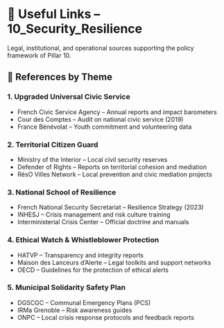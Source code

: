 # 🔗 Useful Links – 10_Security_Resilience

Legal, institutional, and operational sources supporting the policy framework of Pillar 10.

## 📘 References by Theme

### 1. Upgraded Universal Civic Service
- French Civic Service Agency – Annual reports and impact barometers  
- Cour des Comptes – Audit on national civic service (2019)  
- France Bénévolat – Youth commitment and volunteering data

### 2. Territorial Citizen Guard
- Ministry of the Interior – Local civil security reserves  
- Defender of Rights – Reports on territorial cohesion and mediation  
- RésO Villes Network – Local prevention and civic mediation projects

### 3. National School of Resilience
- French National Security Secretariat – Resilience Strategy (2023)  
- INHESJ – Crisis management and risk culture training  
- Interministerial Crisis Center – Official doctrine and manuals

### 4. Ethical Watch & Whistleblower Protection
- HATVP – Transparency and integrity reports  
- Maison des Lanceurs d’Alerte – Legal toolkits and support networks  
- OECD – Guidelines for the protection of ethical alerts

### 5. Municipal Solidarity Safety Plan
- DGSCGC – Communal Emergency Plans (PCS)  
- IRMa Grenoble – Risk awareness guides  
- ONPC – Local crisis response protocols and feedback reports
